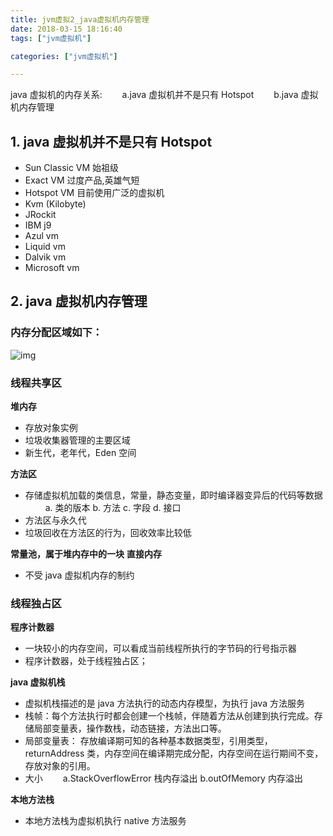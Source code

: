 ```yaml
---
title: jvm虚拟2_java虚拟机内存管理
date: 2018-03-15 18:16:40
tags: ["jvm虚拟机"]

categories: ["jvm虚拟机"]

---
```


java 虚拟机的内存关系:
&emsp;&emsp;a.java 虚拟机并不是只有 Hotspot
&emsp;&emsp;b.java 虚拟机内存管理

<!--more-->

## 1. java 虚拟机并不是只有 Hotspot

- Sun Classic VM 始祖级
- Exact VM 过度产品,英雄气短
- Hotspot VM 目前使用广泛的虚拟机
- Kvm (Kilobyte)
- JRockit
- IBM j9
- Azul vm
- Liquid vm
- Dalvik vm
- Microsoft vm

## 2. java 虚拟机内存管理

### 内存分配区域如下：

![img](java虚拟机内存管理.png)

### 线程共享区

**堆内存**

- 存放对象实例
- 垃圾收集器管理的主要区域
- 新生代，老年代，Eden 空间

**方法区**

- 存储虚拟机加载的类信息，常量，静态变量，即时编译器变异后的代码等数据
  &emsp;&emsp; a. 类的版本 b. 方法 c. 字段 d. 接口
- 方法区与永久代
- 垃圾回收在方法区的行为，回收效率比较低

**常量池，属于堆内存中的一块**
**直接内存**

- 不受 java 虚拟机内存的制约

### 线程独占区

**程序计数器**

- 一块较小的内存空间，可以看成当前线程所执行的字节码的行号指示器
- 程序计数器，处于线程独占区；

**java 虚拟机栈**

- 虚拟机栈描述的是 java 方法执行的动态内存模型，为执行 java 方法服务
- 栈帧：每个方法执行时都会创建一个栈帧，伴随着方法从创建到执行完成。存储局部变量表，操作数栈，动态链接，方法出口等。
- 局部变量表： 存放编译期可知的各种基本数据类型，引用类型，returnAddress 类，内存空间在编译期完成分配，内存空间在运行期间不变，存放对象的引用。
- 大小
  &emsp;&emsp;a.StackOverflowError 栈内存溢出 b.outOfMemory 内存溢出

**本地方法栈**

- 本地方法栈为虚拟机执行 native 方法服务
